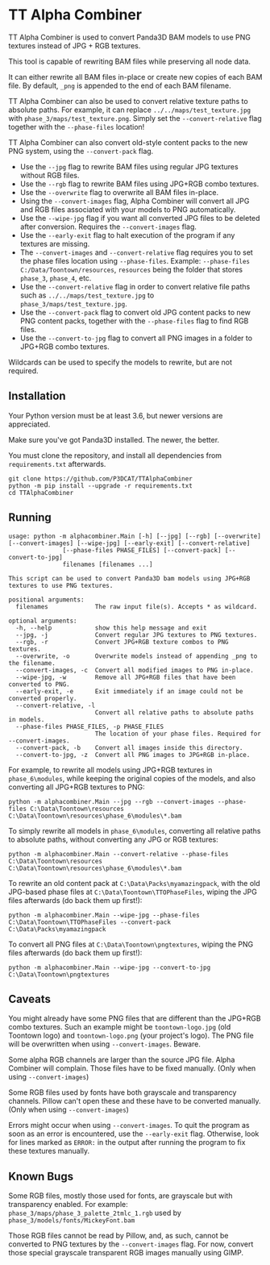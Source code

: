 # TT Alpha Combiner

TT Alpha Combiner is used to convert Panda3D BAM models to use PNG textures instead of JPG + RGB textures.

This tool is capable of rewriting BAM files while preserving all node data.

It can either rewrite all BAM files in-place or create new copies of each BAM file.
By default, `_png` is appended to the end of each BAM filename.

TT Alpha Combiner can also be used to convert relative texture paths to absolute paths. For example, it can replace `../../maps/test_texture.jpg` with `phase_3/maps/test_texture.png`. Simply set the `--convert-relative` flag together with the `--phase-files` location!

TT Alpha Combiner can also convert old-style content packs to the new PNG system, using the `--convert-pack` flag.

* Use the `--jpg` flag to rewrite BAM files using regular JPG textures without RGB files.
* Use the `--rgb` flag to rewrite BAM files using JPG+RGB combo textures.
* Use the `--overwrite` flag to overwrite all BAM files in-place.
* Using the `--convert-images` flag, Alpha Combiner will convert all JPG and RGB files associated with your models to PNG automatically.
* Use the `--wipe-jpg` flag if you want all converted JPG files to be deleted after conversion. Requires the `--convert-images` flag.
* Use the `--early-exit` flag to halt execution of the program if any textures are missing.
* The `--convert-images` and `--convert-relative` flag requires you to set the phase files location using `--phase-files`. Example: `--phase-files C:/Data/Toontown/resources`, `resources` being the folder that stores `phase_3`, `phase_4`, etc.
* Use the `--convert-relative` flag in order to convert relative file paths such as `../../maps/test_texture.jpg` to `phase_3/maps/test_texture.jpg`.
* Use the `--convert-pack` flag to convert old JPG content packs to new PNG content packs, together with the `--phase-files` flag to find RGB files.
* Use the `--convert-to-jpg` flag to convert all PNG images in a folder to JPG+RGB combo textures.

Wildcards can be used to specify the models to rewrite, but are not required.

## Installation

Your Python version must be at least 3.6, but newer versions are appreciated.

Make sure you've got Panda3D installed. The newer, the better.

You must clone the repository, and install all dependencies from `requirements.txt` afterwards.

```
git clone https://github.com/P3DCAT/TTAlphaCombiner
python -m pip install --upgrade -r requirements.txt
cd TTAlphaCombiner
```

## Running

```
usage: python -m alphacombiner.Main [-h] [--jpg] [--rgb] [--overwrite] [--convert-images] [--wipe-jpg] [--early-exit] [--convert-relative]
               [--phase-files PHASE_FILES] [--convert-pack] [--convert-to-jpg]
               filenames [filenames ...]

This script can be used to convert Panda3D bam models using JPG+RGB textures to use PNG textures.

positional arguments:
  filenames             The raw input file(s). Accepts * as wildcard.

optional arguments:
  -h, --help            show this help message and exit
  --jpg, -j             Convert regular JPG textures to PNG textures.
  --rgb, -r             Convert JPG+RGB texture combos to PNG textures.
  --overwrite, -o       Overwrite models instead of appending _png to the filename.
  --convert-images, -c  Convert all modified images to PNG in-place.
  --wipe-jpg, -w        Remove all JPG+RGB files that have been converted to PNG.
  --early-exit, -e      Exit immediately if an image could not be converted properly.
  --convert-relative, -l
                        Convert all relative paths to absolute paths in models.
  --phase-files PHASE_FILES, -p PHASE_FILES
                        The location of your phase files. Required for --convert-images.
  --convert-pack, -b    Convert all images inside this directory.
  --convert-to-jpg, -z  Convert all PNG images to JPG+RGB in-place.
```

For example, to rewrite all models using JPG+RGB textures in `phase_6\modules`, while keeping the original copies of the models, and also converting all JPG+RGB textures to PNG:

```
python -m alphacombiner.Main --jpg --rgb --convert-images --phase-files C:\Data\Toontown\resources C:\Data\Toontown\resources\phase_6\modules\*.bam
```

To simply rewrite all models in `phase_6\modules`, converting all relative paths to absolute paths, without converting any JPG or RGB textures:

```
python -m alphacombiner.Main --convert-relative --phase-files C:\Data\Toontown\resources C:\Data\Toontown\resources\phase_6\modules\*.bam
```

To rewrite an old content pack at `C:\Data\Packs\myamazingpack`, with the old JPG-based phase files at `C:\Data\Toontown\TTOPhaseFiles`, wiping the JPG files afterwards (do back them up first!):

```
python -m alphacombiner.Main --wipe-jpg --phase-files C:\Data\Toontown\TTOPhaseFiles --convert-pack C:\Data\Packs\myamazingpack
```

To convert all PNG files at `C:\Data\Toontown\pngtextures`, wiping the PNG files afterwards (do back them up first!):

```
python -m alphacombiner.Main --wipe-jpg --convert-to-jpg C:\Data\Toontown\pngtextures
```

## Caveats

You might already have some PNG files that are different than the JPG+RGB combo textures. Such an example might be `toontown-logo.jpg` (old Toontown logo) and `toontown-logo.png` (your project's logo). The PNG file will be overwritten when using `--convert-images`. Beware.

Some alpha RGB channels are larger than the source JPG file. Alpha Combiner will complain. Those files have to be fixed manually. (Only when using `--convert-images`)

Some RGB files used by fonts have both grayscale and transparency channels. Pillow can't open these and these have to be converted manually. (Only when using `--convert-images`)

Errors might occur when using `--convert-images`. To quit the program as soon as an error is encountered, use the `--early-exit` flag. Otherwise, look for lines marked as `ERROR:` in the output after running the program to fix these textures manually.

## Known Bugs

Some RGB files, mostly those used for fonts, are grayscale but with transparency enabled. For example: `phase_3/maps/phase_3_palette_2tmlc_1.rgb` used by `phase_3/models/fonts/MickeyFont.bam`

Those RGB files cannot be read by Pillow, and, as such, cannot be converted to PNG textures by the `--convert-images` flag. For now, convert those special grayscale transparent RGB images manually using GIMP.
